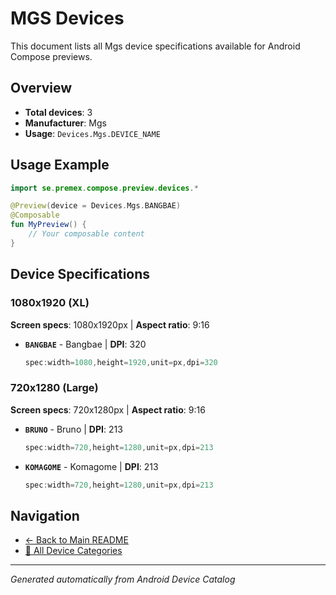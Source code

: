 # MGS Devices

This document lists all Mgs device specifications available for Android Compose previews.

## Overview

- **Total devices**: 3
- **Manufacturer**: Mgs
- **Usage**: `Devices.Mgs.DEVICE_NAME`

## Usage Example

```kotlin
import se.premex.compose.preview.devices.*

@Preview(device = Devices.Mgs.BANGBAE)
@Composable
fun MyPreview() {
    // Your composable content
}
```

## Device Specifications

### 1080x1920 (XL)

**Screen specs**: 1080x1920px | **Aspect ratio**: 9:16

- **`BANGBAE`** - Bangbae | **DPI**: 320
  ```kotlin
  spec:width=1080,height=1920,unit=px,dpi=320
  ```

### 720x1280 (Large)

**Screen specs**: 720x1280px | **Aspect ratio**: 9:16

- **`BRUNO`** - Bruno | **DPI**: 213
  ```kotlin
  spec:width=720,height=1280,unit=px,dpi=213
  ```

- **`KOMAGOME`** - Komagome | **DPI**: 213
  ```kotlin
  spec:width=720,height=1280,unit=px,dpi=213
  ```

## Navigation

- [← Back to Main README](../../README.md)
- [📱 All Device Categories](../README.md)

---
*Generated automatically from Android Device Catalog*
